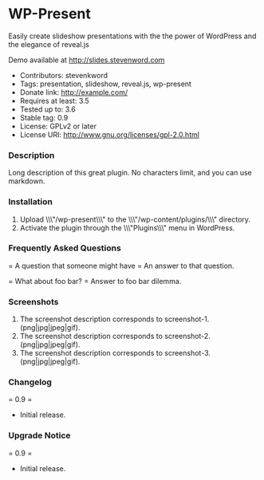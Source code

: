WP-Present
==========

Easily create slideshow presentations with the the power of WordPress and the elegance of reveal.js

Demo available at http://slides.stevenword.com

* Contributors: stevenkword
* Tags: presentation, slideshow, reveal.js, wp-present
* Donate link: http://example.com/
* Requires at least: 3.5
* Tested up to: 3.6
* Stable tag: 0.9
* License: GPLv2 or later
* License URI: http://www.gnu.org/licenses/gpl-2.0.html

### Description ###
Long description of this great plugin. No characters limit, and you can use markdown.

### Installation ###
1. Upload \\\\\\\"/wp-present\\\\\\\" to the \\\\\\\"/wp-content/plugins/\\\\\\\" directory.
2. Activate the plugin through the \\\\\\\"Plugins\\\\\\\" menu in WordPress.

### Frequently Asked Questions ###
= A question that someone might have =
An answer to that question.

= What about foo bar? =
Answer to foo bar dilemma.

### Screenshots ###
1. The screenshot description corresponds to screenshot-1.(png|jpg|jpeg|gif).
2. The screenshot description corresponds to screenshot-2.(png|jpg|jpeg|gif).
3. The screenshot description corresponds to screenshot-3.(png|jpg|jpeg|gif).

### Changelog ###
= 0.9 =
* Initial release.

### Upgrade Notice ###
= 0.9 =
* Initial release.
